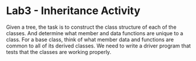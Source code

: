 # Lab3 - Inheritance Activity
Given a tree, the task is to construct the class structure of each of the classes. And determine what member and data functions are unique to a class. 
For a base class, think of what member data and functions are common to all of its derived classes. 
We need to write a driver program that tests that the classes are working properly.
 
 
